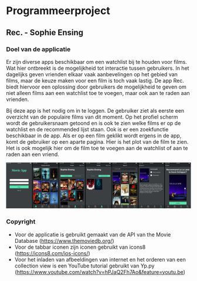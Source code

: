 # Programmeerproject
## Rec. - Sophie Ensing

### Doel van de applicatie
Er zijn diverse apps beschikbaar om een watchlist bij te houden voor films. Wat hier ontbreekt is de mogelijkheid tot interactie tussen gebruikers. In het dagelijks geven vrienden elkaar vaak aanbevelingen op het gebied van films, maar de keuze maken voor een film is toch vaak lastig. De app Rec. biedt hiervoor een oplossing door gebruikers de mogelijkheid te geven om niet alleen films aan een watchlist toe te voegen, maar ook aan te raden aan vrienden.

Bij deze app is het nodig om in te loggen. De gebruiker ziet als eerste een overzicht van de populaire films van dit moment. Op het profiel scherm wordt de gebruikersnaam getoond en is ook te zien welke films er op de watchlist en de recommended lijst staan. Ook is er een zoekfunctie beschikbaar in de app. Als er op een film geklikt wordt ergens in de app, komt de gebruiker op een aparte pagina. Hier is het plot van de film te zien. Het is ook mogelijk hier om de film toe te voegen aan de watchlist of aan te raden aan een vriend.

![App Overview](docs/AppOverview.png)

### Copyright
* Voor de applicatie is gebruikt gemaakt van de API van the Movie Database (https://www.themoviedb.org/)
* Voor de tabbar iconen zijn iconen gebruikt van icons8 (https://icons8.com/ios-icons/)
* Voor het inladen van afbeeldingen van internet en het orderen van een collection view is een YouTube tutorial gebruikt van Yp.py (https://www.youtube.com/watch?v=hPJaQ2Fh7Ao&feature=youtu.be)
